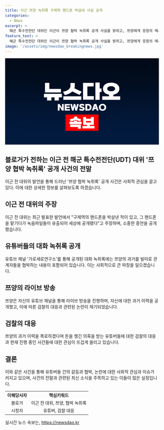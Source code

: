 ```yaml
---
title: 이근 쯔양 녹취록 구제역 핸드폰 박살내 사실 공개
categories:
  - News
excerpt: >
  해군 특수전전단 대위인 이근이 쯔양 협박 녹취록 공개 사실을 밝히고, 쯔양에게 응원의 메시지를 전했습니다. 이에 대한 녹취록이 공개된 내용으로 인해 유튜버들과의 관련이 언급되었으며, 쯔양은 과거를 고발당한다며 협박을 당한 것으로 밝혔습니다. 이에 따라 검찰은 유튜버들에 대한 협박 의혹을 조사 중이라고 전해졌습니다.
feature_text: >
  해군 특수전전단 대위인 이근이 쯔양 협박 녹취록 공개 사실을 밝히고, 쯔양에게 응원의 메시지를 전했습니다. 이에 대한 녹취록이 공개된 내용으로 인해 유튜버들과의 관련이 언급되었으며, 쯔양은 과거를 고발당한다며 협박을 당한 것으로 밝혔습니다. 이에 따라 검찰은 유튜버들에 대한 협박 의혹을 조사 중이라고 전해졌습니다.
image: '/assets/img/newsdao_breakingnews.jpg'
---
```


<p><img src="/assets/img/newsdao_breakingnews.jpg" alt="ranknews 속보" /></p>

<h2 data-ke-size="size26">블로거가 전하는 이근 전 해군 특수전전단(UDT) 대위 '쯔양 협박 녹취록' 공개 사건의 전말</h2>

<p data-ke-size="size16">이근 전 대위의 발언을 통해 드러난 '쯔양 협박 녹취록' 공개 사건은 사회적 관심을 끌고 있다. 이에 대한 상세한 정보를 살펴보도록 하겠습니다.</p>

<h2 data-ke-size="size24">이근 전 대위의 주장</h2>

<p data-ke-size="size16">이근 전 대위는 최근 발표한 발언에서 "구제역의 핸드폰을 박살낸 적이 있고, 그 핸드폰을 맡기다가 녹음파일들이 유출되어 세상에 공개됐다"고 주장하며, 소중한 증언을 공개했습니다.</p>

<h2 data-ke-size="size24">유튜버들의 대화 녹취록 공개</h2>

<p data-ke-size="size16">유튜브 채널 '가로세로연구소'를 통해 공개된 대화 녹취록에는 쯔양의 과거를 빌미로 관계자들을 협박하는 내용이 포함되어 있습니다. 이는 사회적으로 큰 파장을 일으켰습니다.</p>

<h2 data-ke-size="size24">쯔양의 라이브 방송</h2>

<p data-ke-size="size16">쯔양은 자신의 유튜브 채널을 통해 라이브 방송을 진행하며, 자신에 대한 과거 이력을 공개했고, 이에 따른 검찰의 대응과 관련된 논란이 제기되었습니다.</p>

<h2 data-ke-size="size24">검찰의 대응</h2>

<p data-ke-size="size16">쯔양의 과거 이력을 폭로하겠다며 돈을 챙긴 의혹을 받는 유튜버들에 대한 검찰의 대응과 현재 진행 중인 사건들에 대한 관심이 뜨겁게 쏠리고 있습니다.</p>

<h2 data-ke-size="size24">결론</h2>

<p data-ke-size="size16">이와 같은 사건을 통해 유튜버들 간의 갈등과 협박, 논란에 대한 사회적 관심과 이슈가 커지고 있으며, 사건의 전말과 관련된 최신 소식을 주목하고 있는 이들이 많은 실정입니다.</p>

<table>
<tbody>
<tr>
<td style="text-align: center; height: 17px;"><b>이해당사자</b></td>
<td style="text-align: center; height: 17px;"><b>핵심키워드</b></td>
</tr>
<tr>
<td style="text-align: center; height: 17px;">블로거</td>
<td style="text-align: center; height: 17px;">이근 전 대위, 쯔양, 협박 녹취록</td>
</tr>
<tr>
<td style="text-align: center; height: 17px;">시청자</td>
<td style="text-align: center; height: 17px;">유튜버, 검찰 대응</td>
</tr>
</tbody>
</table>
실시간 뉴스 속보는, <a href="https://newsdao.kr" rel="dofollow">https://newsdao.kr</a>


